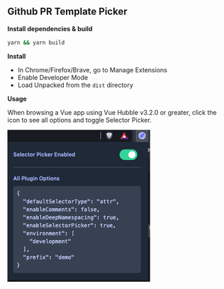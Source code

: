 ## Github PR Template Picker

**Install dependencies & build**

```bash
yarn && yarn build
```

**Install**

- In Chrome/Firefox/Brave, go to Manage Extensions
- Enable Developer Mode
- Load Unpacked from the `dist` directory

**Usage**

When browsing a Vue app using Vue Hubble v3.2.0 or greater, click the icon to see all options and toggle Selector Picker.

![Popup](popup.png)
